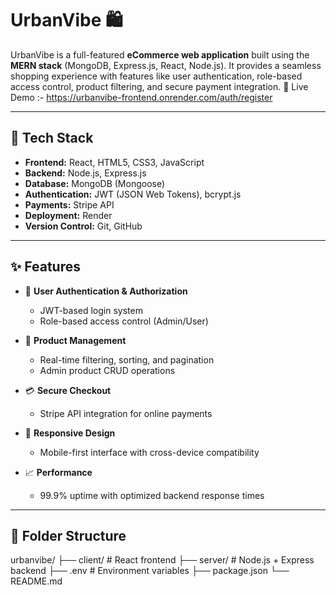 # UrbanVibe 🛍️

UrbanVibe is a full-featured **eCommerce web application** built using the **MERN stack** (MongoDB, Express.js, React, Node.js). It provides a seamless shopping experience with features like user authentication, role-based access control, product filtering, and secure payment integration.
🚀 Live Demo :- https://urbanvibe-frontend.onrender.com/auth/register

---

## 🔧 Tech Stack

- **Frontend:** React, HTML5, CSS3, JavaScript
- **Backend:** Node.js, Express.js
- **Database:** MongoDB (Mongoose)
- **Authentication:** JWT (JSON Web Tokens), bcrypt.js
- **Payments:** Stripe API
- **Deployment:** Render
- **Version Control:** Git, GitHub

---

## ✨ Features

- 🧾 **User Authentication & Authorization**
  - JWT-based login system
  - Role-based access control (Admin/User)
  
- 🛒 **Product Management**
  - Real-time filtering, sorting, and pagination
  - Admin product CRUD operations

- 💳 **Secure Checkout**
  - Stripe API integration for online payments

- 📱 **Responsive Design**
  - Mobile-first interface with cross-device compatibility

- 📈 **Performance**
  - 99.9% uptime with optimized backend response times


---

## 📁 Folder Structure
urbanvibe/
├── client/ # React frontend
├── server/ # Node.js + Express backend
├── .env # Environment variables
├── package.json
└── README.md
